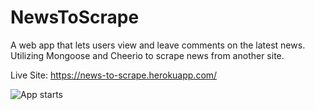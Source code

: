 # NewsToScrape

 A web app that lets users view and leave comments on the latest news. Utilizing Mongoose and Cheerio to scrape news from another site. 
 
 Live Site:
 https://news-to-scrape.herokuapp.com/

 ![App starts](public/images/type/Screenshot.jpg)


 
 
